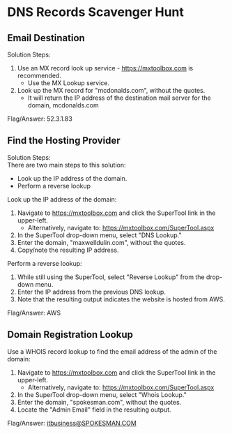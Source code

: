 # DNS Records Scavenger Hunt 

## Email Destination

Solution Steps:
1. Use an MX record look up service - https://mxtoolbox.com is recommended.
    * Use the MX Lookup service.
1. Look up the MX record for "mcdonalds.com", without the quotes. 
    * It will return the IP address of the destination mail server for the domain, mcdonalds.com

Flag/Answer: 52.3.1.83

## Find the Hosting Provider

Solution Steps:</br>
There are two main steps to this solution: 
  * Look up the IP address of the domain.
  * Perform a reverse lookup

Look up the IP address of the domain:
  1. Navigate to https://mxtoolbox.com and click the SuperTool link in the upper-left.
        * Alternatively, navigate to: https://mxtoolbox.com/SuperTool.aspx
  1. In the SuperTool drop-down menu, select "DNS Lookup."
  1. Enter the domain, "maxwelldulin.com", without the quotes.
  1. Copy/note the resulting IP address. 

Perform a reverse lookup:
1. While still using the SuperTool, select "Reverse Lookup" from the drop-down menu.
1. Enter the IP address from the previous DNS lookup.
1. Note that the resulting output indicates the website is hosted from AWS.

Flag/Answer: AWS

## Domain Registration Lookup

Use a WHOIS record lookup to find the email address of the admin of the domain:
  1. Navigate to https://mxtoolbox.com and click the SuperTool link in the upper-left.
        * Alternatively, navigate to: https://mxtoolbox.com/SuperTool.aspx
  1. In the SuperTool drop-down menu, select "Whois Lookup."
  1. Enter the domain, "spokesman.com", without the quotes.
  1. Locate the "Admin Email" field in the resulting output. 

Flag/Answer: itbusiness@SPOKESMAN.COM
